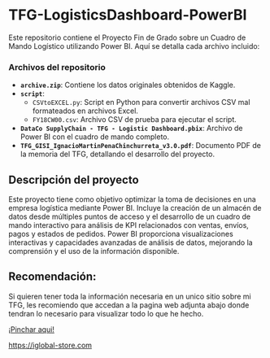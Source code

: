 # TFG-LogisticsDashboard-PowerBI

Este repositorio contiene el Proyecto Fin de Grado sobre un Cuadro de Mando Logístico utilizando Power BI. Aquí se detalla cada archivo incluido:

### Archivos del repositorio

- **`archive.zip`**: Contiene los datos originales obtenidos de Kaggle.
- **`script`**:
  - `CSVtoEXCEL.py`: Script en Python para convertir archivos CSV mal formateados en archivos Excel.
  - `FY18CW00.csv`: Archivo CSV de prueba para ejecutar el script.
- **`DataCo SupplyChain - TFG - Logistic Dashboard.pbix`**: Archivo de Power BI con el cuadro de mando completo.
- **`TFG_GISI_IgnacioMartinPenaChinchurreta_v3.0.pdf`**: Documento PDF de la memoria del TFG, detallando el desarrollo del proyecto.

## Descripción del proyecto

Este proyecto tiene como objetivo optimizar la toma de decisiones en una empresa logística mediante Power BI. Incluye la creación de un almacén de datos desde múltiples puntos de acceso y el desarrollo de un cuadro de mando interactivo para análisis de KPI relacionados con ventas, envíos, pagos y estados de pedidos. Power BI proporciona visualizaciones interactivas y capacidades avanzadas de análisis de datos, mejorando la comprensión y el uso de la información disponible.

## Recomendación:

Si quieren tener toda la información necesaria en un unico sitio sobre mi TFG, les recomiendo que accedan a la pagina web adjunta abajo donde tendran lo necesario para visualizar todo lo que he hecho.

[¡Pinchar aqui!](https://iglobal-store.com)

https://iglobal-store.com
